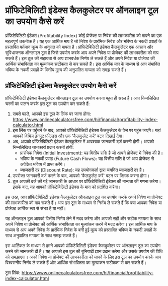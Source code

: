 प्रॉफिटेबिलिटी इंडेक्स कैलकुलेटर पर ऑनलाइन टूल का उपयोग कैसे करें
=================================================================

प्रॉफिटेबिलिटी इंडेक्स (Profitability Index) कोई प्रोजेक्ट या निवेश की लाभकारीता को मापने का एक महत्वपूर्ण तकनीक है। यह एक आर्थिक माप है जो निवेश के प्रारंभिक निवेश और भविष्य के नकदी प्रवाहों के प्रस्तावित वर्तमान मूल्य के अनुपात को मापता है। प्रॉफिटेबिलिटी इंडेक्स कैलकुलेटर एक आसान और सुविधाजनक ऑनलाइन टूल है जिसे उपयोग करके आप अपने निवेश या प्रोजेक्ट की लाभकारीता को माप सकते हैं। इस टूल की सहायता से आप ज्ञानवर्धक निर्णय ले सकते हैं और अपने निवेश या प्रोजेक्ट की आर्थिक संभावितता का मूल्यांकन सटीकता से कर सकते हैं। इस आर्थिक माप के माध्यम से आप संभावित भविष्य के नकदी प्रवाहों के वित्तीय मूल्य की अनुपातित माप्यता को समझ सकते हैं।

प्रॉफिटेबिलिटी इंडेक्स कैलकुलेटर उपयोग कैसे करें
------------------------------------------------

प्रॉफिटेबिलिटी इंडेक्स कैलकुलेटर ऑनलाइन टूल का उपयोग करना बहुत ही सरल है। आप निम्नलिखित चरणों का पालन करके इस टूल का उपयोग कर सकते हैं:

1. सबसे पहले, आपको इस टूल के लिंक पर जाना होगा: <https://www.onlinecalculatorsfree.com/hi/financial/profitability-index-calculator.html>
2. इस लिंक पर पहुंचने के बाद, आपको प्रॉफिटेबिलिटी इंडेक्स कैलकुलेटर के पेज पर पहुंच जाएंगे। यहां आपको विभिन्न इनपुट फ़ील्ड्स और एक 'कैलकुलेट करें' बटन दिखाई देगा।
3. अब, आपको प्रॉफिटेबिलिटी इंडेक्स कैलकुलेटर में आवश्यक जानकारी दर्ज करनी होगी। आपको निम्नलिखित जानकारी प्रदान करनी होगी: 
    - प्रारंभिक निवेश (Initial Investment): यह वित्तीय राशि है जो आपने प्रोजेक्ट में निवेश की है।
    - भविष्य के नकदी प्रवाह (Future Cash Flows): यह वित्तीय राशि है जो आप प्रोजेक्ट से अपेक्षित भविष्य में प्राप्त करेंगे।
    - ब्याजदारी दर (Discount Rate): यह उपयोगकर्ता द्वारा चयनित ब्याजदारी दर है।
4. उपरोक्त जानकारी दर्ज करने के बाद, आपको 'कैलकुलेट करें' बटन पर क्लिक करना होगा।
5. टूल आपकी दर्ज की गई जानकारी के आधार पर प्रॉफिटेबिलिटी इंडेक्स की मान्यता की गणना करेगा। इसके बाद, यह आपको प्रॉफिटेबिलिटी इंडेक्स के मान को प्रदर्शित करेगा।

इस तरह, आप प्रॉफिटेबिलिटी इंडेक्स कैलकुलेटर ऑनलाइन टूल का उपयोग करके अपने निवेश या प्रोजेक्ट की लाभकारीता को माप सकते हैं। आप इस टूल के माध्यम से निर्णय ले सकते हैं कि क्या आपका निवेश या प्रोजेक्ट आर्थिक रूप से संभव है या नहीं।

यह ऑनलाइन टूल आपको वित्तीय निर्णय लेने में मदद करेगा और आपको सही और सटीक माप्यता के साथ अपने निवेश या प्रोजेक्ट की आर्थिक संभावितता का मूल्यांकन करने में मदद करेगा। इस आर्थिक माप के माध्यम से आप अपने निवेश के प्रारंभिक निवेश के बनी हुई मूल्य को प्रस्तावित भविष्य के नकदी प्रवाहों के साथ अनुपातित माप्यता के साथ समझ सकते हैं।

इस आर्टिकल के माध्यम से हमने आपको प्रॉफिटेबिलिटी इंडेक्स कैलकुलेटर पर ऑनलाइन टूल का उपयोग करने की जानकारी दी है। यह आपको इस टूल की बुनियादी ज्ञान प्रदान करेगा और उसके उपयोग की विधि को समझाएगा। अपने निवेश या प्रोजेक्ट की लाभकारीता को मापने के लिए इस टूल का उपयोग करके आप विश्वसनीय निर्णय ले सकते हैं और आर्थिक संभावितता का मूल्यांकन सटीकता से कर सकते हैं।

टूल लिंक: <https://www.onlinecalculatorsfree.com/hi/financial/profitability-index-calculator.html>